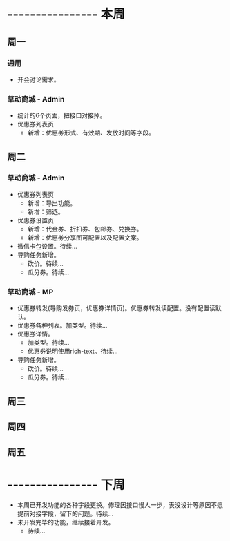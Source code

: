 # ---------------- 本周 

## 周一
### 通用
* 开会讨论需求。
### 草动商城 - Admin
* 统计的6个页面，把接口对接掉。
* 优惠券列表页
  - 新增：优惠券形式、有效期、发放时间等字段。
  
## 周二
### 草动商城 - Admin
* 优惠券列表页
  - 新增：导出功能。
  - 新增：筛选。
* 优惠券设置页
  - 新增：代金券、折扣券、包邮券、兑换券。
  - 新增：优惠券分享图可配置以及配置文案。
* 微信卡包设置。待续...
* 导购任务新增。
  - 砍价。待续...
  - 瓜分券。待续...
### 草动商城 - MP
* 优惠券转发(导购发券页，优惠券详情页)。优惠券转发读配置。没有配置读默认。
* 优惠券各种列表。加类型。待续...
* 优惠券详情。
  - 加类型。待续...
  - 优惠券说明使用rich-text。待续...
* 导购任务新增。
  - 砍价。待续...
  - 瓜分券。待续...
  
## 周三

## 周四

## 周五

# ---------------- 下周
* 本周已开发功能的各种字段更换。修理因接口慢人一步，表没设计等原因不愿提前对接字段，留下的问题。待续...
* 未开发完毕的功能，继续接着开发。
  - 待续...

